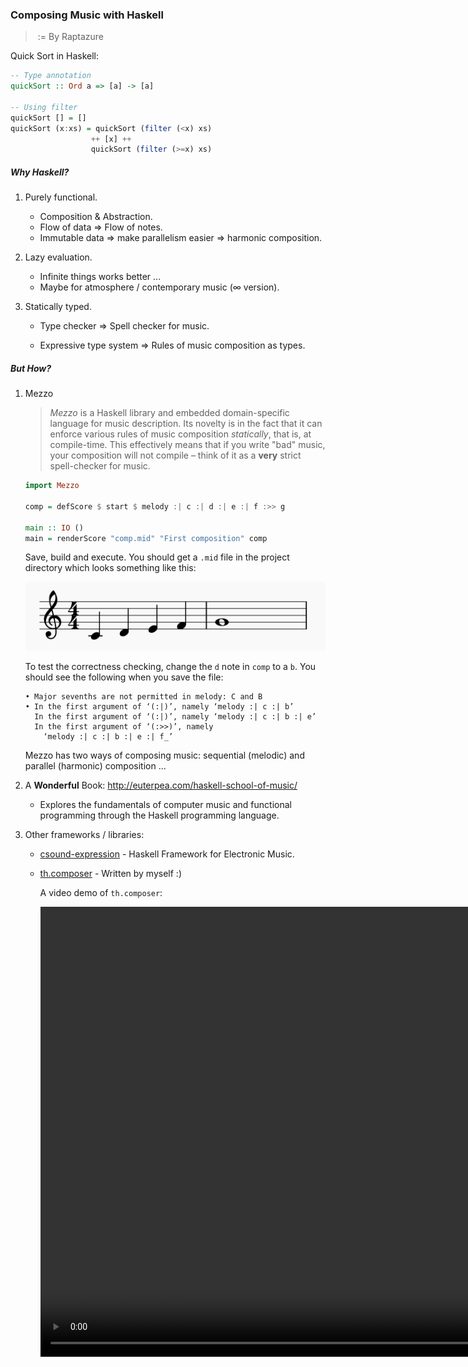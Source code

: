 ### Composing Music with Haskell

>​																								:= By Raptazure



Quick Sort in Haskell:

```haskell
-- Type annotation
quickSort :: Ord a => [a] -> [a]

-- Using filter
quickSort [] = []
quickSort (x:xs) = quickSort (filter (<x) xs)
                  ++ [x] ++
                  quickSort (filter (>=x) xs)
```

##### Why Haskell?

1. Purely functional.

   - Composition & Abstraction.
   - Flow of data  =>  Flow of notes.
   - Immutable data  =>  make parallelism easier => harmonic composition.

2. Lazy evaluation. 

   - Infinite things works better ... 
   - Maybe for atmosphere / contemporary music (∞ version).

3. Statically typed.

   - Type checker  =>  Spell checker for music.

   - Expressive type system  =>  Rules of music composition as types.

     

##### But How?

1. Mezzo
	> *Mezzo* is a Haskell library and embedded domain-specific  language for music description. Its novelty is in the fact that it can  enforce various rules of music composition *statically*, that is, at compile-time. This effectively means that if you write "bad" music,  your composition will not compile – think of it as a **very** strict spell-checker for music.

   ```haskell
   import Mezzo
   
   comp = defScore $ start $ melody :| c :| d :| e :| f :>> g
   
   main :: IO ()
   main = renderScore "comp.mid" "First composition" comp
   ```

   Save, build and execute. You should get a `.mid` file in the project directory which looks something like this:

   [![First composition](1.png)](1.png)

   To test the correctness checking, change the `d` note in `comp` to a `b`. You should see the following when you save the file:

   ```
   • Major sevenths are not permitted in melody: C and B
   • In the first argument of ‘(:|)’, namely ‘melody :| c :| b’
     In the first argument of ‘(:|)’, namely ‘melody :| c :| b :| e’
     In the first argument of ‘(:>>)’, namely
       ‘melody :| c :| b :| e :| f_’
   ```

   Mezzo has two ways of composing music: sequential (melodic) and parallel (harmonic) composition ...

	
	
2. A **Wonderful** Book: http://euterpea.com/haskell-school-of-music/

   - Explores the fundamentals of computer music and functional programming through the Haskell programming language. 

     

3. Other frameworks / libraries:

   - [csound-expression](https://github.com/spell-music/csound-expression) - Haskell Framework for Electronic Music.

   - [th.composer](https://github.com/raptazure/th.composer) - Written by myself  :)

     A video demo of  `th.composer`:

     <video width="1280" height="720" controls>
      <source src="music.mp4" type="video/mp4">
   </video>
